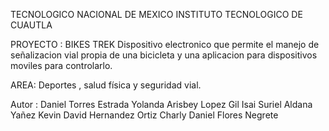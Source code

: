 TECNOLOGICO NACIONAL DE MEXICO
INSTITUTO TECNOLOGICO DE CUAUTLA

PROYECTO : BIKES TREK
Dispositivo electronico que permite el manejo de señalizacion vial propia de una bicicleta y una aplicacion para dispositivos moviles para controlarlo.

AREA: Deportes , salud física y seguridad vial.

Autor :
Daniel Torres Estrada
Yolanda Arisbey Lopez Gil
Isai Suriel Aldana Yañez
Kevin David Hernandez Ortiz
Charly Daniel Flores Negrete

